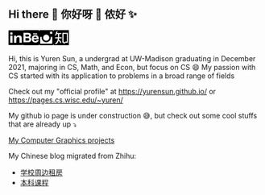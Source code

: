 ## Hi there 🙌 你好呀 🌻 侬好 ✨

<a href="https://www.linkedin.com/in/yurensun/" target="_blank">
  <img align="left" alt="linkedin" width="30px" src="photo/linkedin-icon.png" />
</a>
<a href="https://www.behance.net/yurenSUN">
  <img align="left" alt="behance" width="30px" src="photo/behance-icon.png" />
</a>
<a href="https://www.instagram.com/yurensun/">
  <img align="left" alt="ins" width="30px" src="photo/ins-icon.png" />
</a>
<a href="https://www.zhihu.com/people/sun-yu-ren-94">
  <img align="left" alt="zhihu" width="30px" src="photo/zhihu-icon.png"  />
</a>

<br><br>

Hi, this is Yuren Sun, a undergrad at UW-Madison graduating in December 2021, majoring in CS, Math, and Econ, but focus on CS 😄 My passion with CS started with its application to problems in a broad range of fields 

Check out my "official profile" at https://yurensun.github.io/ or https://pages.cs.wisc.edu/~yuren/

My github io page is under construction :sweat_smile:, but check out some cool stuffs that are already up :arrow_heading_down:

[My Computer Graphics projects](https://yurensun.github.io/Computer-Graphics-Projects/)

My Chinese blog migrated from Zhihu: 
- [学校周边租房](https://yurensun.github.io/blog_zhihu/housing-apartment)
- [本科课程](https://yurensun.github.io/blog_zhihu/courses)

